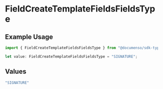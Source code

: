 # FieldCreateTemplateFieldsFieldsType

## Example Usage

```typescript
import { FieldCreateTemplateFieldsFieldsType } from "@documenso/sdk-typescript/models/operations";

let value: FieldCreateTemplateFieldsFieldsType = "SIGNATURE";
```

## Values

```typescript
"SIGNATURE"
```